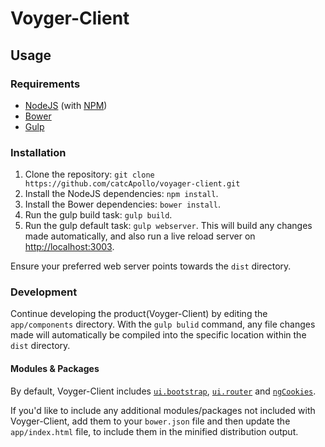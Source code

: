 # Voyger-Client

## Usage
### Requirements
* [NodeJS](http://nodejs.org/) (with [NPM](https://www.npmjs.org/))
* [Bower](http://bower.io)
* [Gulp](http://gulpjs.com)

### Installation
1. Clone the repository: `git clone https://github.com/catcApollo/voyager-client.git`
2. Install the NodeJS dependencies: `npm install`.
3. Install the Bower dependencies: `bower install`.
4. Run the gulp build task: `gulp build`.
5. Run the gulp default task: `gulp webserver`. This will build any changes made automatically, and also run a live reload server on [http://localhost:3003](http://localhost:3003).

Ensure your preferred web server points towards the `dist` directory.

### Development
Continue developing the product(Voyger-Client) by editing the `app/components` directory. With the `gulp bulid` command, any file changes made will automatically be compiled into the specific location within the `dist` directory.

#### Modules & Packages
By default, Voyger-Client includes [`ui.bootstrap`](http://angular-ui.github.io/bootstrap/), [`ui.router`](https://github.com/angular-ui/ui-router) and [`ngCookies`](https://docs.angularjs.org/api/ngCookies). 

If you'd like to include any additional modules/packages not included with Voyger-Client, add them to your `bower.json` file and then update the `app/index.html` file, to include them in the minified distribution output.

